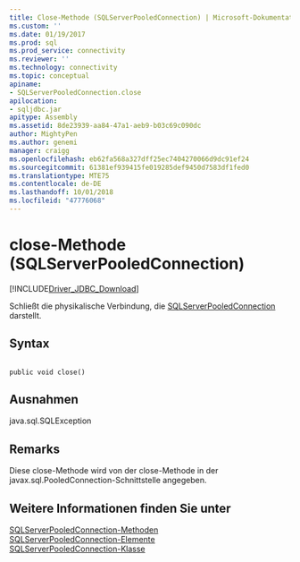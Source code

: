 ```yaml
---
title: Close-Methode (SQLServerPooledConnection) | Microsoft-Dokumentation
ms.custom: ''
ms.date: 01/19/2017
ms.prod: sql
ms.prod_service: connectivity
ms.reviewer: ''
ms.technology: connectivity
ms.topic: conceptual
apiname:
- SQLServerPooledConnection.close
apilocation:
- sqljdbc.jar
apitype: Assembly
ms.assetid: 8de23939-aa84-47a1-aeb9-b03c69c090dc
author: MightyPen
ms.author: genemi
manager: craigg
ms.openlocfilehash: eb62fa568a327dff25ec7404270066d9dc91ef24
ms.sourcegitcommit: 61381ef939415fe019285def9450d7583df1fed0
ms.translationtype: MTE75
ms.contentlocale: de-DE
ms.lasthandoff: 10/01/2018
ms.locfileid: "47776068"
---
```

# <a name="close-method-sqlserverpooledconnection"></a>close-Methode (SQLServerPooledConnection)
[!INCLUDE[Driver_JDBC_Download](../../../includes/driver_jdbc_download.md)]

  Schließt die physikalische Verbindung, die [SQLServerPooledConnection](../../../connect/jdbc/reference/sqlserverpooledconnection-class.md) darstellt.  
  
## <a name="syntax"></a>Syntax  
  
```  
  
public void close()  
```  
  
## <a name="exceptions"></a>Ausnahmen  
 java.sql.SQLException  
  
## <a name="remarks"></a>Remarks  
 Diese close-Methode wird von der close-Methode in der javax.sql.PooledConnection-Schnittstelle angegeben.  
  
## <a name="see-also"></a>Weitere Informationen finden Sie unter  
 [SQLServerPooledConnection-Methoden](../../../connect/jdbc/reference/sqlserverpooledconnection-methods.md)   
 [SQLServerPooledConnection-Elemente](../../../connect/jdbc/reference/sqlserverpooledconnection-members.md)   
 [SQLServerPooledConnection-Klasse](../../../connect/jdbc/reference/sqlserverpooledconnection-class.md)  
  
  
